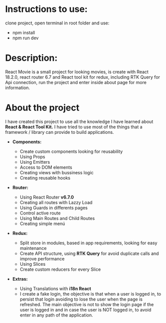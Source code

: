 # Instructions to use:
clone project, open terminal in root folder and use:
 - npm install
 - npm run dev

# Description:
React Movie is a small project for looking movies, is create with React 18.2.0, react router 6.7 and React tool kit for redux, including RTK Query for Api connection, run the project and enter inside about page for more information.

# About the project
I have created this project to use all the knowledge I have learned about **React & React Tool Kit.** I have tried to use most of the things that a framework / library can provide to build applications.

*   **Components:**

     -   Create custom components looking for reusability
     -   Using Props
     -   Using Emitters
     -   Access to DOM elements
     -   Creating views with bussiness logic
     -   Creating reusable hooks

*   **Router:**

     -   Using React Router **v6.7.0**
     -   Creating all routes with Lazzy Load
     -   Using Guards in differents pages
     -   Control active route
     -   Using Main Routes and Child Routes
     -   Creating simple menú

*   **Redux:**

     -   Split store in modules, based in app requirements, looking for easy maintenance
     -   Create API structure, using **RTK Query** for avoid duplicate calls and improve performance
     -   Using Slices
     -   Create custom reducers for every Slice

*   **Extras:**
     -   Using Translations with **i18n React**

     *   I create a fake login, the objective is that when a user is logged in, to persist that login avoiding to lose the user when the page is refreshed.     The main objective is not to show the login page if the user is logged in and in case the user is NOT logged in, to avoid enter in any path of the application.
